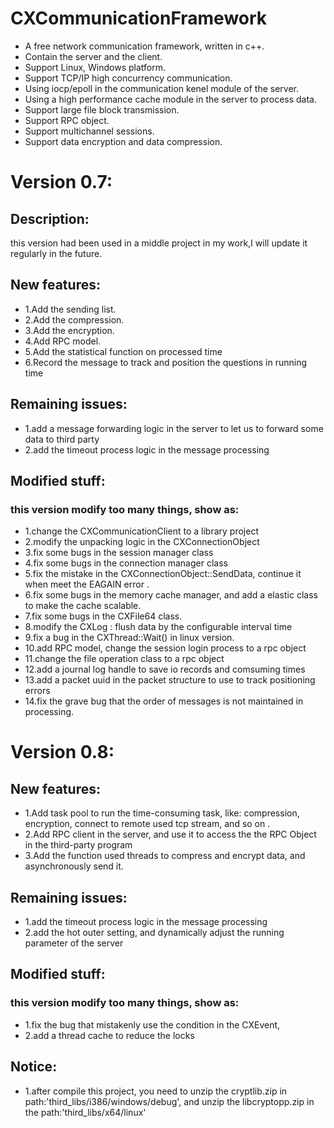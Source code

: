 # CXCommunicationFramework
* A free network communication framework, written in c++.
* Contain the server and the client.
* Support Linux, Windows platform.
* Support TCP/IP high concurrency communication.
* Using iocp/epoll in the communication kenel module of the server.
* Using a high performance cache module in the server to process data. 
* Support large file block transmission.
* Support RPC object.
* Support multichannel sessions.
* Support data encryption and data compression.


# Version 0.7:
## Description:
   this version had been used in a middle project in my work,I will update it regularly in the future.

## New features:
*  1.Add the sending list.
*  2.Add the compression.
*  3.Add the encryption.
*  4.Add RPC model.
*  5.Add the statistical function on processed time
*  6.Record the message to track and position the questions in running time
   
## Remaining issues:
*    1.add a message forwarding logic in the server to let us to forward some data to third party
*    2.add the timeout process logic in the message processing
   
## Modified stuff: 
### this version modify too many things, show as:  
*  1.change the CXCommunicationClient to a library project
*  2.modify the unpacking logic in the CXConnectionObject
*  3.fix some bugs in the session manager class
*  4.fix some bugs in the connection manager class
*  5.fix the mistake in the CXConnectionObject::SendData, continue it when meet the EAGAIN error .
*  6.fix some bugs in the memory cache manager, and add a elastic class to make the cache scalable.
*  7.fix some bugs in the CXFile64 class.
*  8.modify the CXLog : flush data by the configurable interval time
*  9.fix a bug in the CXThread::Wait() in linux version.
*  10.add RPC model, change the session login process to a rpc object
*  11.change the file operation class to a rpc object
*  12.add a journal log handle to save io records and comsuming times
*  13.add a packet uuid in the packet structure to use to track positioning errors
*  14.fix the grave bug that the order of messages is not maintained in processing.

# Version 0.8:

## New features:
*  1.Add task pool to run the time-consuming task, like: compression, encryption, connect to remote used tcp stream, and so on .
*  2.Add RPC client in the server, and use it to access the the RPC Object in the third-party program
*  3.Add the function used threads to compress and encrypt data, and asynchronously send it.
   
## Remaining issues:
*  1.add the timeout process logic in the message processing
*  2.add the hot outer setting, and dynamically adjust the running parameter of the server
   
## Modified stuff: 
### this version modify too many things, show as:  
*  1.fix the bug that mistakenly use the condition in the CXEvent,
*  2.add a thread cache to reduce the locks

## Notice: 
*  1.after compile this project, you need to unzip the cryptlib.zip in path:'third_libs/i386/windows/debug', and unzip the libcryptopp.zip in the path:'third_libs/x64/linux' 

